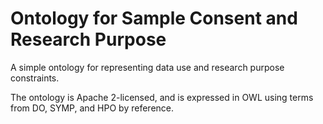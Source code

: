 # Ontology for Sample Consent and Research Purpose

A simple ontology for representing data use and research purpose constraints.

The ontology is Apache 2-licensed, and is expressed in OWL using terms from DO, SYMP, and HPO by reference.
